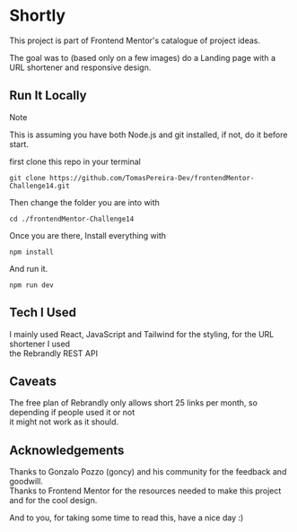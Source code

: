 # Shortly

This project is part of Frontend Mentor's catalogue of project ideas.  

The goal was to (based only on a few images) do a Landing page with a URL shortener and responsive design.

## Run It Locally
>[!NOTE]
This is assuming you have both Node.js and git installed, if not, do it before start.
  
first clone this repo in your terminal

```
git clone https://github.com/TomasPereira-Dev/frontendMentor-Challenge14.git
```

Then change the folder you are into with

```
cd ./frontendMentor-Challenge14
```

Once you are there, Install everything with 

```
npm install
```

And run it.
```
npm run dev
```

## Tech I Used
I mainly used React, JavaScript and Tailwind for the styling, for the URL shortener I used   
the Rebrandly REST API

## Caveats
The free plan of Rebrandly only allows short 25 links per month, so depending if people used it or not  
it might not work as it should.

## Acknowledgements

Thanks to Gonzalo Pozzo (goncy) and his community for the feedback and goodwill.  
Thanks to Frontend Mentor for the resources needed to make this project and for the cool design.  
  
And to you, for taking some time to read this, have a nice day :)
